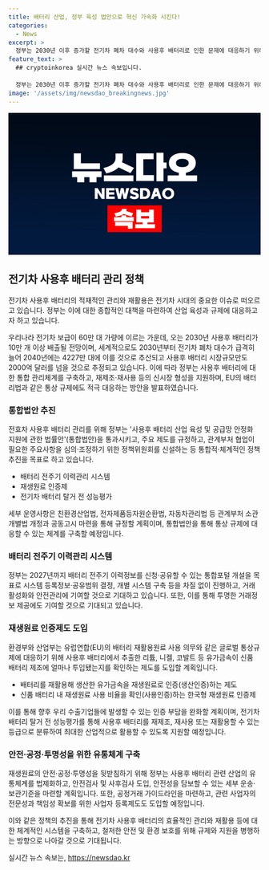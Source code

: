```yaml
---
title: 배터리 산업, 정부 육성 법안으로 혁신 가속화 시킨다!
categories:
  - News
excerpt: >
  정부는 2030년 이후 증가할 전기차 폐차 대수와 사용후 배터리로 인한 문제에 대응하기 위해 통합 관리체계와 법 제정 등을 추진한다. 새로운 통합법안을 통해 전주기 이력관리 시스템 구축과 재생원료 인증제 도입, 전기차 배터리 탈거 전 성능평가를 실시할 계획이다. 이를 통해 사용후 배터리의 관리와 재활용을 강화하고, 국제 통상 규제에 대응할 수 있도록 준비하고 있다. (150자)
feature_text: >
  ## cryptoinkorea 실시간 뉴스 속보입니다.

  정부는 2030년 이후 증가할 전기차 폐차 대수와 사용후 배터리로 인한 문제에 대응하기 위해 통합 관리체계와 법 제정 등을 추진한다. 새로운 통합법안을 통해 전주기 이력관리 시스템 구축과 재생원료 인증제 도입, 전기차 배터리 탈거 전 성능평가를 실시할 계획이다. 이를 통해 사용후 배터리의 관리와 재활용을 강화하고, 국제 통상 규제에 대응할 수 있도록 준비하고 있다. (150자)
image: '/assets/img/newsdao_breakingnews.jpg'
---
```


<p><img src="/assets/img/newsdao_breakingnews.jpg" alt="cryptoinkorea 속보" /></p>

<h2 data-ke-size="size26">전기차 사용후 배터리 관리 정책</h2>

<p>전기차 사용후 배터리의 적재적인 관리와 재활용은 전기차 시대의 중요한 이슈로 떠오르고 있습니다. 정부는 이에 대한 종합적인 대책을 마련하여 산업 육성과 규제에 대응하고자 하고 있습니다.</p>

<p data-ke-size="size16">우리나라 전기차 보급이 60만 대 가량에 이르는 가운데, 오는 2030년 사용후 배터리가 10만 개 이상 배출될 전망이며, 세계적으로도 2030년부터 전기차 폐차 대수가 급격히 늘어 2040년에는 4227만 대에 이를 것으로 추산되고 사용후 배터리 시장규모만도 2000억 달러를 넘을 것으로 추정되고 있습니다. 이에 따라 정부는 사용후 배터리에 대한 통합 관리체계를 구축하고, 재제조·재사용 등의 신시장 형성을 지원하며, EU의 배터리법과 같은 통상 규제에도 적극 대응하는 방안을 발표하였습니다.</p>

<h3 data-ke-size="size24">통합법안 추진</h3>

<p>전효차 사용후 배터리 관리를 위해 정부는 '사용후 배터리 산업 육성 및 공급망 안정화 지원에 관한 법률안'(통합법안)을 통과시키고, 주요 제도를 규정하고, 관계부처 협업이 필요한 주요사항을 심의·조정하기 위한 정책위원회를 신설하는 등 통합적·체계적인 정책 추진을 목표로 하고 있습니다.</p>

<ul>
  <li>배터리 전주기 이력관리 시스템</li>
  <li>재생원료 인증제</li>
  <li>전기차 배터리 탈거 전 성능평가</li>
</ul>

<p data-ke-size="size16">세부 운영사항은 친환경산업법, 전자제품등자원순환법, 자동차관리법 등 관계부처 소관 개별법 개정과 공동고시 마련을 통해 규정할 계획이며, 통합법안을 통해 통상 규제에 대응할 수 있는 체계를 구축할 예정입니다.</p>

<h3 data-ke-size="size24">배터리 전주기 이력관리 시스템</h3>

<p>정부는 2027년까지 배터리 전주기 이력정보를 신청·공유할 수 있는 통합포털 개설을 목표로 시스템 등록정보·공유범위 결정, 개별 시스템 구축 등을 차질 없이 진행하고, 거래 활성화와 안전관리에 기여할 것으로 기대하고 있습니다. 또한, 이를 통해 투명한 거래정보 제공에도 기여할 것으로 기대되고 있습니다.</p>

<h3 data-ke-size="size24">재생원료 인증제도 도입</h3>

<p>환경부와 산업부는 유럽연합(EU)의 배터리 재활용원료 사용 의무와 같은 글로벌 통상규제에 대응하기 위해 사용후 배터리에서 추출한 리튬, 니켈, 코발트 등 유가금속이 신품 배터리 제조에 얼마나 투입됐는지를 확인하는 제도를 도입할 계획입니다.</p>

<ul>
  <li>배터리를 재활용해 생산한 유가금속을 재생원료로 인증(생산인증)하는 제도</li>
  <li>신품 배터리 내 재생원료 사용 비율을 확인(사용인증)하는 한국형 재생원료 인증제</li>
</ul>

<p data-ke-size="size16">이를 통해 향후 우리 수출기업들에 발생할 수 있는 인증 부담을 완화할 계획이며, 전기차 배터리 탈거 전 성능평가를 통해 사용후 배터리를 재제조, 재사용 또는 재활용할 수 있는 등급으로 분류하여 최대한 산업적으로 활용할 수 있도록 지원할 예정입니다.</p>

<h3 data-ke-size="size24">안전·공정·투명성을 위한 유통체계 구축</h3>

<p>재생원료의 안전·공정·투명성을 뒷받침하기 위해 정부는 사용후 배터리 관련 산업의 유통체계를 법제화하고, 안전검사 및 사후검사 도입, 안전성을 담보할 수 있는 세부 운송·보관기준을 마련할 계획입니다. 또한, 공정거래 가이드라인을 마련하고, 관련 사업자의 전문성과 책임성 확보를 위한 사업자 등록제도도 도입할 예정입니다.</p></p>

<p data-ke-size="size16">이와 같은 정책의 추진을 통해 전기차 사용후 배터리의 효율적인 관리와 재활용 등에 대한 체계적인 시스템을 구축하고, 철저한 안전 및 환경 보호를 위해 규제와 지원을 병행하는 방향으로 나아갈 것으로 기대됩니다.</p>
실시간 뉴스 속보는, <a href="https://newsdao.kr" rel="dofollow">https://newsdao.kr</a>


